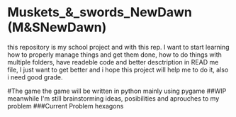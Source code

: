 # Muskets_&_swords_NewDawn (M&SNewDawn)
this repository is my school project and with this rep. I want to start learning how to properly manage things and get them done, how to do things with multiple folders, have readeble code and better desctription in READ me file, I just want to get better and i hope this project will help me to do it, also i need good grade.

#The game
the game will be written in python mainly using pygame
##WIP
meanwhile I'm still brainstorming ideas, posibilities and aprouches to my problem
###Current Problem
hexagons
